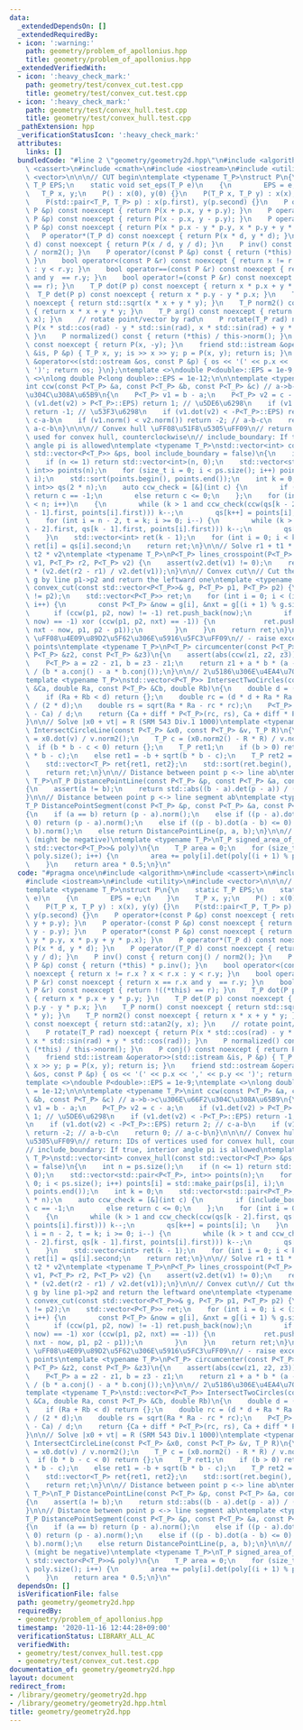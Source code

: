 ```yaml
---
data:
  _extendedDependsOn: []
  _extendedRequiredBy:
  - icon: ':warning:'
    path: geometry/problem_of_apollonius.hpp
    title: geometry/problem_of_apollonius.hpp
  _extendedVerifiedWith:
  - icon: ':heavy_check_mark:'
    path: geometry/test/convex_cut.test.cpp
    title: geometry/test/convex_cut.test.cpp
  - icon: ':heavy_check_mark:'
    path: geometry/test/convex_hull.test.cpp
    title: geometry/test/convex_hull.test.cpp
  _pathExtension: hpp
  _verificationStatusIcon: ':heavy_check_mark:'
  attributes:
    links: []
  bundledCode: "#line 2 \"geometry/geometry2d.hpp\"\n#include <algorithm>\n#include\
    \ <cassert>\n#include <cmath>\n#include <iostream>\n#include <utility>\n#include\
    \ <vector>\n\n\n// CUT begin\ntemplate <typename T_P>\nstruct P\n{\n    static\
    \ T_P EPS;\n    static void set_eps(T_P e)\n    {\n        EPS = e;\n    }\n \
    \   T_P x, y;\n    P() : x(0), y(0) {}\n    P(T_P x, T_P y) : x(x), y(y) {}\n\
    \    P(std::pair<T_P, T_P> p) : x(p.first), y(p.second) {}\n    P operator+(const\
    \ P &p) const noexcept { return P(x + p.x, y + p.y); }\n    P operator-(const\
    \ P &p) const noexcept { return P(x - p.x, y - p.y); }\n    P operator*(const\
    \ P &p) const noexcept { return P(x * p.x - y * p.y, x * p.y + y * p.x); }\n \
    \   P operator*(T_P d) const noexcept { return P(x * d, y * d); }\n    P operator/(T_P\
    \ d) const noexcept { return P(x / d, y / d); }\n    P inv() const { return conj()\
    \ / norm2(); }\n    P operator/(const P &p) const { return (*this) * p.inv();\
    \ }\n    bool operator<(const P &r) const noexcept { return x != r.x ? x < r.x\
    \ : y < r.y; }\n    bool operator==(const P &r) const noexcept { return x == r.x\
    \ and y  == r.y; }\n    bool operator!=(const P &r) const noexcept { return !((*this)\
    \ == r); }\n    T_P dot(P p) const noexcept { return x * p.x + y * p.y; }\n  \
    \  T_P det(P p) const noexcept { return x * p.y - y * p.x; }\n    T_P norm() const\
    \ noexcept { return std::sqrt(x * x + y * y); }\n    T_P norm2() const noexcept\
    \ { return x * x + y * y; }\n    T_P arg() const noexcept { return std::atan2(y,\
    \ x); }\n    // rotate point/vector by rad\n    P rotate(T_P rad) noexcept { return\
    \ P(x * std::cos(rad) - y * std::sin(rad), x * std::sin(rad) + y * std::cos(rad));\
    \ }\n    P normalized() const { return (*this) / this->norm(); }\n    P conj()\
    \ const noexcept { return P(x, -y); }\n    friend std::istream &operator>>(std::istream\
    \ &is, P &p) { T_P x, y; is >> x >> y; p = P(x, y); return is; }\n    friend std::ostream\
    \ &operator<<(std::ostream &os, const P &p) { os << '(' << p.x << ',' << p.y <<\
    \ ')'; return os; }\n};\ntemplate <>\ndouble P<double>::EPS = 1e-9;\ntemplate\
    \ <>\nlong double P<long double>::EPS = 1e-12;\n\n\ntemplate <typename T_P>\n\
    int ccw(const P<T_P> &a, const P<T_P> &b, const P<T_P> &c) // a->b->c\u306E\u66F2\
    \u304C\u308A\u65B9\n{\n    P<T_P> v1 = b - a;\n    P<T_P> v2 = c - a;\n    if\
    \ (v1.det(v2) > P<T_P>::EPS) return 1; // \u5DE6\u6298\n    if (v1.det(v2) < -P<T_P>::EPS)\
    \ return -1; // \u53F3\u6298\n    if (v1.dot(v2) < -P<T_P>::EPS) return 2; //\
    \ c-a-b\n    if (v1.norm() < v2.norm()) return -2; // a-b-c\n    return 0; //\
    \ a-c-b\n}\n\n\n// Convex hull \uFF08\u51F8\u5305\uFF09\n// return: IDs of vertices\
    \ used for convex hull, counterclockwise\n// include_boundary: If true, interior\
    \ angle pi is allowed\ntemplate <typename T_P>\nstd::vector<int> convex_hull(const\
    \ std::vector<P<T_P>> &ps, bool include_boundary = false)\n{\n    int n = ps.size();\n\
    \    if (n <= 1) return std::vector<int>(n, 0);\n    std::vector<std::pair<P<T_P>,\
    \ int>> points(n);\n    for (size_t i = 0; i < ps.size(); i++) points[i] = std::make_pair(ps[i],\
    \ i);\n    std::sort(points.begin(), points.end());\n    int k = 0;\n    std::vector<std::pair<P<T_P>,\
    \ int>> qs(2 * n);\n    auto ccw_check = [&](int c) {\n        if (include_boundary)\
    \ return c == -1;\n        else return c <= 0;\n    };\n    for (int i = 0; i\
    \ < n; i++)\n    {\n        while (k > 1 and ccw_check(ccw(qs[k - 2].first, qs[k\
    \ - 1].first, points[i].first))) k--;\n        qs[k++] = points[i]; \n    }\n\
    \    for (int i = n - 2, t = k; i >= 0; i--) {\n        while (k > t and ccw_check(ccw(qs[k\
    \ - 2].first, qs[k - 1].first, points[i].first))) k--;\n        qs[k++] = points[i];\n\
    \    }\n    std::vector<int> ret(k - 1);\n    for (int i = 0; i < k - 1; i++)\
    \ ret[i] = qs[i].second;\n    return ret;\n}\n\n// Solve r1 + t1 * v1 == r2 +\
    \ t2 * v2\ntemplate <typename T_P>\nP<T_P> lines_crosspoint(P<T_P> r1, P<T_P>\
    \ v1, P<T_P> r2, P<T_P> v2) {\n    assert(v2.det(v1) != 0);\n    return r1 + v1\
    \ * (v2.det(r2 - r1) / v2.det(v1));\n}\n\n// Convex cut\n// Cut the convex polygon\
    \ g by line p1->p2 and return the leftward one\ntemplate <typename T_P>\nstd::vector<P<T_P>>\
    \ convex_cut(const std::vector<P<T_P>>& g, P<T_P> p1, P<T_P> p2) {\n    assert(p1\
    \ != p2);\n    std::vector<P<T_P>> ret;\n    for (int i = 0; i < (int)g.size();\
    \ i++) {\n        const P<T_P> &now = g[i], &nxt = g[(i + 1) % g.size()];\n  \
    \      if (ccw(p1, p2, now) != -1) ret.push_back(now);\n        if ((ccw(p1, p2,\
    \ now) == -1) xor (ccw(p1, p2, nxt) == -1)) {\n            ret.push_back(lines_crosspoint(now,\
    \ nxt - now, p1, p2 - p1));\n        }\n    }\n    return ret;\n}\n\n// Circumcenter\
    \ \uFF08\u4E09\u89D2\u5F62\u306E\u5916\u5FC3\uFF09\n// - raise exception for collinear\
    \ points\ntemplate <typename T_P>\nP<T_P> circumcenter(const P<T_P> &z1, const\
    \ P<T_P> &z2, const P<T_P> &z3)\n{\n    assert(abs(ccw(z1, z2, z3)) % 2 == 1);\n\
    \    P<T_P> a = z2 - z1, b = z3 - z1;\n    return z1 + a * b * (a - b).conj()\
    \ / (b * a.conj() - a * b.conj());\n}\n\n// 2\u5186\u306E\u4EA4\u70B9 (ABC157F)\n\
    template <typename T_P>\nstd::vector<P<T_P>> IntersectTwoCircles(const P<T_P>\
    \ &Ca, double Ra, const P<T_P> &Cb, double Rb)\n{\n    double d = (Ca - Cb).norm();\n\
    \    if (Ra + Rb < d) return {};\n    double rc = (d * d + Ra * Ra - Rb * Rb)\
    \ / (2 * d);\n    double rs = sqrt(Ra * Ra - rc * rc);\n    P<T_P> diff = (Cb\
    \ - Ca) / d;\n    return {Ca + diff * P<T_P>(rc, rs), Ca + diff * P<T_P>(rc, -rs)};\n\
    }\n\n// Solve |x0 + vt| = R (SRM 543 Div.1 1000)\ntemplate <typename T_P>\nstd::vector<T_P>\
    \ IntersectCircleLine(const P<T_P> &x0, const P<T_P> &v, T_P R)\n{\n    T_P b\
    \ = x0.dot(v) / v.norm2();\n    T_P c = (x0.norm2() - R * R) / v.norm2();\n  \
    \  if (b * b - c < 0) return {};\n    T_P ret1;\n    if (b > 0) ret1 = -b - sqrt(b\
    \ * b - c);\n    else ret1 = -b + sqrt(b * b - c);\n    T_P ret2 = c / ret1;\n\
    \    std::vector<T_P> ret{ret1, ret2};\n    std::sort(ret.begin(), ret.end());\n\
    \    return ret;\n}\n\n// Distance between point p <-> line ab\ntemplate <typename\
    \ T_P>\nT_P DistancePointLine(const P<T_P> &p, const P<T_P> &a, const P<T_P> &b)\n\
    {\n    assert(a != b);\n    return std::abs((b - a).det(p - a)) / (b - a).norm();\n\
    }\n\n// Distance between point p <-> line segment ab\ntemplate <typename T_P>\n\
    T_P DistancePointSegment(const P<T_P> &p, const P<T_P> &a, const P<T_P> &b)\n\
    {\n    if (a == b) return (p - a).norm();\n    else if ((p - a).dot(b - a) <=\
    \ 0) return (p - a).norm();\n    else if ((p - b).dot(a - b) <= 0) return (p -\
    \ b).norm();\n    else return DistancePointLine(p, a, b);\n}\n\n// Area of polygon\
    \ (might be negative)\ntemplate <typename T_P>\nT_P signed_area_of_polygon(const\
    \ std::vector<P<T_P>>& poly)\n{\n    T_P area = 0;\n    for (size_t i = 0; i <\
    \ poly.size(); i++) {\n        area += poly[i].det(poly[(i + 1) % poly.size()]);\n\
    \    }\n    return area * 0.5;\n}\n"
  code: "#pragma once\n#include <algorithm>\n#include <cassert>\n#include <cmath>\n\
    #include <iostream>\n#include <utility>\n#include <vector>\n\n\n// CUT begin\n\
    template <typename T_P>\nstruct P\n{\n    static T_P EPS;\n    static void set_eps(T_P\
    \ e)\n    {\n        EPS = e;\n    }\n    T_P x, y;\n    P() : x(0), y(0) {}\n\
    \    P(T_P x, T_P y) : x(x), y(y) {}\n    P(std::pair<T_P, T_P> p) : x(p.first),\
    \ y(p.second) {}\n    P operator+(const P &p) const noexcept { return P(x + p.x,\
    \ y + p.y); }\n    P operator-(const P &p) const noexcept { return P(x - p.x,\
    \ y - p.y); }\n    P operator*(const P &p) const noexcept { return P(x * p.x -\
    \ y * p.y, x * p.y + y * p.x); }\n    P operator*(T_P d) const noexcept { return\
    \ P(x * d, y * d); }\n    P operator/(T_P d) const noexcept { return P(x / d,\
    \ y / d); }\n    P inv() const { return conj() / norm2(); }\n    P operator/(const\
    \ P &p) const { return (*this) * p.inv(); }\n    bool operator<(const P &r) const\
    \ noexcept { return x != r.x ? x < r.x : y < r.y; }\n    bool operator==(const\
    \ P &r) const noexcept { return x == r.x and y  == r.y; }\n    bool operator!=(const\
    \ P &r) const noexcept { return !((*this) == r); }\n    T_P dot(P p) const noexcept\
    \ { return x * p.x + y * p.y; }\n    T_P det(P p) const noexcept { return x *\
    \ p.y - y * p.x; }\n    T_P norm() const noexcept { return std::sqrt(x * x + y\
    \ * y); }\n    T_P norm2() const noexcept { return x * x + y * y; }\n    T_P arg()\
    \ const noexcept { return std::atan2(y, x); }\n    // rotate point/vector by rad\n\
    \    P rotate(T_P rad) noexcept { return P(x * std::cos(rad) - y * std::sin(rad),\
    \ x * std::sin(rad) + y * std::cos(rad)); }\n    P normalized() const { return\
    \ (*this) / this->norm(); }\n    P conj() const noexcept { return P(x, -y); }\n\
    \    friend std::istream &operator>>(std::istream &is, P &p) { T_P x, y; is >>\
    \ x >> y; p = P(x, y); return is; }\n    friend std::ostream &operator<<(std::ostream\
    \ &os, const P &p) { os << '(' << p.x << ',' << p.y << ')'; return os; }\n};\n\
    template <>\ndouble P<double>::EPS = 1e-9;\ntemplate <>\nlong double P<long double>::EPS\
    \ = 1e-12;\n\n\ntemplate <typename T_P>\nint ccw(const P<T_P> &a, const P<T_P>\
    \ &b, const P<T_P> &c) // a->b->c\u306E\u66F2\u304C\u308A\u65B9\n{\n    P<T_P>\
    \ v1 = b - a;\n    P<T_P> v2 = c - a;\n    if (v1.det(v2) > P<T_P>::EPS) return\
    \ 1; // \u5DE6\u6298\n    if (v1.det(v2) < -P<T_P>::EPS) return -1; // \u53F3\u6298\
    \n    if (v1.dot(v2) < -P<T_P>::EPS) return 2; // c-a-b\n    if (v1.norm() < v2.norm())\
    \ return -2; // a-b-c\n    return 0; // a-c-b\n}\n\n\n// Convex hull \uFF08\u51F8\
    \u5305\uFF09\n// return: IDs of vertices used for convex hull, counterclockwise\n\
    // include_boundary: If true, interior angle pi is allowed\ntemplate <typename\
    \ T_P>\nstd::vector<int> convex_hull(const std::vector<P<T_P>> &ps, bool include_boundary\
    \ = false)\n{\n    int n = ps.size();\n    if (n <= 1) return std::vector<int>(n,\
    \ 0);\n    std::vector<std::pair<P<T_P>, int>> points(n);\n    for (size_t i =\
    \ 0; i < ps.size(); i++) points[i] = std::make_pair(ps[i], i);\n    std::sort(points.begin(),\
    \ points.end());\n    int k = 0;\n    std::vector<std::pair<P<T_P>, int>> qs(2\
    \ * n);\n    auto ccw_check = [&](int c) {\n        if (include_boundary) return\
    \ c == -1;\n        else return c <= 0;\n    };\n    for (int i = 0; i < n; i++)\n\
    \    {\n        while (k > 1 and ccw_check(ccw(qs[k - 2].first, qs[k - 1].first,\
    \ points[i].first))) k--;\n        qs[k++] = points[i]; \n    }\n    for (int\
    \ i = n - 2, t = k; i >= 0; i--) {\n        while (k > t and ccw_check(ccw(qs[k\
    \ - 2].first, qs[k - 1].first, points[i].first))) k--;\n        qs[k++] = points[i];\n\
    \    }\n    std::vector<int> ret(k - 1);\n    for (int i = 0; i < k - 1; i++)\
    \ ret[i] = qs[i].second;\n    return ret;\n}\n\n// Solve r1 + t1 * v1 == r2 +\
    \ t2 * v2\ntemplate <typename T_P>\nP<T_P> lines_crosspoint(P<T_P> r1, P<T_P>\
    \ v1, P<T_P> r2, P<T_P> v2) {\n    assert(v2.det(v1) != 0);\n    return r1 + v1\
    \ * (v2.det(r2 - r1) / v2.det(v1));\n}\n\n// Convex cut\n// Cut the convex polygon\
    \ g by line p1->p2 and return the leftward one\ntemplate <typename T_P>\nstd::vector<P<T_P>>\
    \ convex_cut(const std::vector<P<T_P>>& g, P<T_P> p1, P<T_P> p2) {\n    assert(p1\
    \ != p2);\n    std::vector<P<T_P>> ret;\n    for (int i = 0; i < (int)g.size();\
    \ i++) {\n        const P<T_P> &now = g[i], &nxt = g[(i + 1) % g.size()];\n  \
    \      if (ccw(p1, p2, now) != -1) ret.push_back(now);\n        if ((ccw(p1, p2,\
    \ now) == -1) xor (ccw(p1, p2, nxt) == -1)) {\n            ret.push_back(lines_crosspoint(now,\
    \ nxt - now, p1, p2 - p1));\n        }\n    }\n    return ret;\n}\n\n// Circumcenter\
    \ \uFF08\u4E09\u89D2\u5F62\u306E\u5916\u5FC3\uFF09\n// - raise exception for collinear\
    \ points\ntemplate <typename T_P>\nP<T_P> circumcenter(const P<T_P> &z1, const\
    \ P<T_P> &z2, const P<T_P> &z3)\n{\n    assert(abs(ccw(z1, z2, z3)) % 2 == 1);\n\
    \    P<T_P> a = z2 - z1, b = z3 - z1;\n    return z1 + a * b * (a - b).conj()\
    \ / (b * a.conj() - a * b.conj());\n}\n\n// 2\u5186\u306E\u4EA4\u70B9 (ABC157F)\n\
    template <typename T_P>\nstd::vector<P<T_P>> IntersectTwoCircles(const P<T_P>\
    \ &Ca, double Ra, const P<T_P> &Cb, double Rb)\n{\n    double d = (Ca - Cb).norm();\n\
    \    if (Ra + Rb < d) return {};\n    double rc = (d * d + Ra * Ra - Rb * Rb)\
    \ / (2 * d);\n    double rs = sqrt(Ra * Ra - rc * rc);\n    P<T_P> diff = (Cb\
    \ - Ca) / d;\n    return {Ca + diff * P<T_P>(rc, rs), Ca + diff * P<T_P>(rc, -rs)};\n\
    }\n\n// Solve |x0 + vt| = R (SRM 543 Div.1 1000)\ntemplate <typename T_P>\nstd::vector<T_P>\
    \ IntersectCircleLine(const P<T_P> &x0, const P<T_P> &v, T_P R)\n{\n    T_P b\
    \ = x0.dot(v) / v.norm2();\n    T_P c = (x0.norm2() - R * R) / v.norm2();\n  \
    \  if (b * b - c < 0) return {};\n    T_P ret1;\n    if (b > 0) ret1 = -b - sqrt(b\
    \ * b - c);\n    else ret1 = -b + sqrt(b * b - c);\n    T_P ret2 = c / ret1;\n\
    \    std::vector<T_P> ret{ret1, ret2};\n    std::sort(ret.begin(), ret.end());\n\
    \    return ret;\n}\n\n// Distance between point p <-> line ab\ntemplate <typename\
    \ T_P>\nT_P DistancePointLine(const P<T_P> &p, const P<T_P> &a, const P<T_P> &b)\n\
    {\n    assert(a != b);\n    return std::abs((b - a).det(p - a)) / (b - a).norm();\n\
    }\n\n// Distance between point p <-> line segment ab\ntemplate <typename T_P>\n\
    T_P DistancePointSegment(const P<T_P> &p, const P<T_P> &a, const P<T_P> &b)\n\
    {\n    if (a == b) return (p - a).norm();\n    else if ((p - a).dot(b - a) <=\
    \ 0) return (p - a).norm();\n    else if ((p - b).dot(a - b) <= 0) return (p -\
    \ b).norm();\n    else return DistancePointLine(p, a, b);\n}\n\n// Area of polygon\
    \ (might be negative)\ntemplate <typename T_P>\nT_P signed_area_of_polygon(const\
    \ std::vector<P<T_P>>& poly)\n{\n    T_P area = 0;\n    for (size_t i = 0; i <\
    \ poly.size(); i++) {\n        area += poly[i].det(poly[(i + 1) % poly.size()]);\n\
    \    }\n    return area * 0.5;\n}\n"
  dependsOn: []
  isVerificationFile: false
  path: geometry/geometry2d.hpp
  requiredBy:
  - geometry/problem_of_apollonius.hpp
  timestamp: '2020-11-16 12:44:28+09:00'
  verificationStatus: LIBRARY_ALL_AC
  verifiedWith:
  - geometry/test/convex_hull.test.cpp
  - geometry/test/convex_cut.test.cpp
documentation_of: geometry/geometry2d.hpp
layout: document
redirect_from:
- /library/geometry/geometry2d.hpp
- /library/geometry/geometry2d.hpp.html
title: geometry/geometry2d.hpp
---
```


